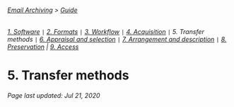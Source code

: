 ###### [Email Archiving](../README.md) > [Guide](./00-introduction.md)
###### [1. Software](./01-software.md) `|` [2. Formats](./02-formats.md) `|` [3. Workflow](./03-workflow.md) `|` [4. Acquisition](./04-acquisition.md) `|` 5. Transfer methods `|` [6. Appraisal and selection](./06-appraisal-selection.md) `|` [7. Arrangement and description](./07-arrangement-and-description.md) `|` [8. Preservation](./08-preservation) | [9. Access](./09-access)

# 5. Transfer methods


###### Page last updated: Jul 21, 2020
